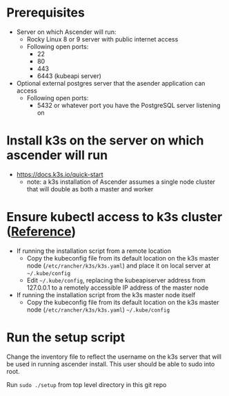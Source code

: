 # Prerequisites
- Server on which Ascender will run:
  - Rocky Linux 8 or 9 server with public internet access
  - Following open ports:
    - 22
    - 80
    - 443
    - 6443 (kubeapi server)
- Optional external postgres server that the asender application can access
  - Following open ports:
    - 5432 or whatever port you have the PostgreSQL server listening on


# Install k3s on the server on which ascender will run
- https://docs.k3s.io/quick-start
  - note: a k3s installation of Ascender assumes a single node cluster that will double as both a master and worker

# Ensure kubectl access to k3s cluster ([Reference](https://docs.k3s.io/cluster-access))
- If running the installation script from a remote location
  - Copy the kubeconfig file from its default location on the k3s master node (`/etc/rancher/k3s/k3s.yaml`) and place it on local server at `~/.kube/config`
  - Edit `~/.kube/config`, replacing the kubeapiserver address from 127.0.0.1 to a remotely accessible IP address of the master node
- If running the installation script from the k3s master node itself
  - Copy the kubeconfig file from its default location on the k3s master node (`/etc/rancher/k3s/k3s.yaml`) `~/.kube/config`


# Run the setup script
Change the inventory file to reflect the username on the k3s server that will be used in running ascender install. This user should be able to sudo into root.

Run `sudo ./setup` from top level directory in this git repo
